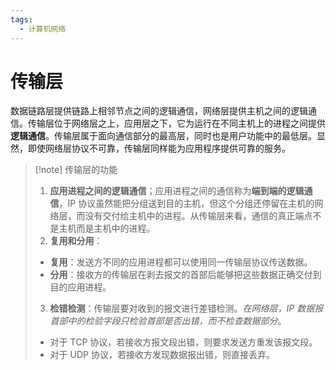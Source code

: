 ```yaml
---
tags:
  - 计算机网络
---
```


# 传输层

数据链路层提供链路上相邻节点之间的逻辑通信，网络层提供主机之间的逻辑通信。传输层位于网络层之上，应用层之下，它为运行在不同主机上的进程之间提供**逻辑通信**。传输层属于面向通信部分的最高层，同时也是用户功能中的最低层。显然，即使网络层协议不可靠，传输层同样能为应用程序提供可靠的服务。

> [!note] 传输层的功能
> 1. **应用进程之间的逻辑通信**；应用进程之间的通信称为**端到端的逻辑通信**，IP 协议虽然能把分组送到目的主机，但这个分组还停留在主机的网络层，而没有交付给主机中的进程。从传输层来看，通信的真正端点不是主机而是主机中的进程。
> 2. **复用和分用**：
> 	- **复用**：发送方不同的应用进程都可以使用同一传输层协议传送数据。
> 	- **分用**：接收方的传输层在剥去报文的首部后能够把这些数据正确交付到目的应用进程。
> 3. **检错检测**：传输层要对收到的报文进行差错检测。*在网络层，IP 数据报首部中的检验字段只检验首部是否出错，而不检查数据部分*。
> 	- 对于 TCP 协议，若接收方报文段出错，则要求发送方重发该报文段。
> 	- 对于 UDP 协议，若接收方发现数据报出错，则直接丢弃。